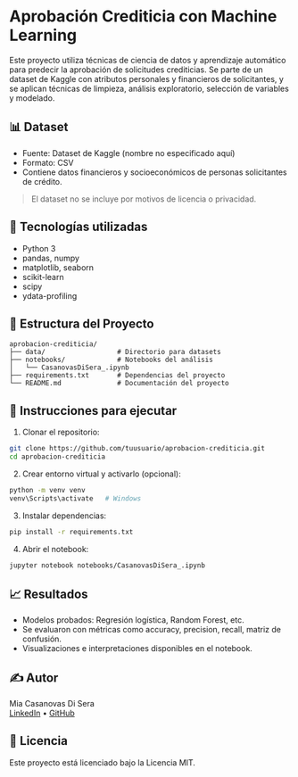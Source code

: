 # Aprobación Crediticia con Machine Learning

Este proyecto utiliza técnicas de ciencia de datos y aprendizaje automático para predecir la aprobación de solicitudes crediticias. Se parte de un dataset de Kaggle con atributos personales y financieros de solicitantes, y se aplican técnicas de limpieza, análisis exploratorio, selección de variables y modelado.

## 📊 Dataset

- Fuente: Dataset de Kaggle (nombre no especificado aquí)
- Formato: CSV
- Contiene datos financieros y socioeconómicos de personas solicitantes de crédito.

> El dataset no se incluye por motivos de licencia o privacidad.

## 🧰 Tecnologías utilizadas

- Python 3
- pandas, numpy
- matplotlib, seaborn
- scikit-learn
- scipy
- ydata-profiling

## 📁 Estructura del Proyecto

```
aprobacion-crediticia/
├── data/                  # Directorio para datasets
├── notebooks/             # Notebooks del análisis
│   └── CasanovasDiSera_.ipynb
├── requirements.txt       # Dependencias del proyecto
└── README.md              # Documentación del proyecto
```

## 🚀 Instrucciones para ejecutar

1. Clonar el repositorio:

```bash
git clone https://github.com/tuusuario/aprobacion-crediticia.git
cd aprobacion-crediticia
```

2. Crear entorno virtual y activarlo (opcional):

```bash
python -m venv venv
venv\Scripts\activate   # Windows
```

3. Instalar dependencias:

```bash
pip install -r requirements.txt
```

4. Abrir el notebook:

```bash
jupyter notebook notebooks/CasanovasDiSera_.ipynb
```

## 📈 Resultados

- Modelos probados: Regresión logística, Random Forest, etc.
- Se evaluaron con métricas como accuracy, precision, recall, matriz de confusión.
- Visualizaciones e interpretaciones disponibles en el notebook.

## ✍️ Autor

Mia Casanovas Di Sera  
[LinkedIn](https://linkedin.com/in/mia-casanovas-di-sera-b1b865296) • [GitHub](https://github.com/miacasanovas)

## 📄 Licencia

Este proyecto está licenciado bajo la Licencia MIT.
